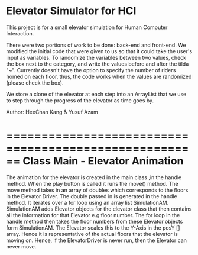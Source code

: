 # Elevator Simulator for HCI
This project is for a small elevator simulation for Human Computer Interaction.

There were two portions of work to be done: back-end and front-end. We modified the initial code that were given to us so that it could take the user's input as variables. To randomize the variables between two values, check the box next to the category, and write the values before and after the tilda "~". Currently doesn't have the option to specify the number of riders homed on each floor, thus, the code works when the values are randomized (please check the box).

We store a clone of the elevator at each step into an ArrayList<Elevator> that we use to step through the progress of the elevator as time goes by.

Author: HeeChan Kang & Yusuf Azam



======================================================
Class Main - Elevator Animation
======================================================

The animation for the elevator is created in the main class
,in the handle method. When the play button is called it runs
the move() method. The move method takes in an array of doubles
which corresponds to the floors in the Elevator Driver. The
double passed in is generated in the handle method. It iterates
over a for loop using an array list SimulationAM. SimulationAM
adds Elevator objects for the elevator class that then contains
all the information for that Elevator e.g floor number. The for
loop in the handle method then takes the floor numbers from these
Elevator objects form SimulationAM. The Elevator scales this to
the Y-Axis in the posY [] array. Hence it is representative of the
actual floors that the elevator is moving on. Hence, if the ElevatorDriver
 is never run, then the Elevator can never move.

